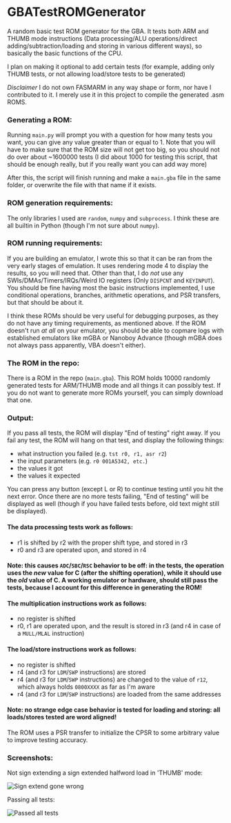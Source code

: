 # GBATestROMGenerator
A random basic test ROM generator for the GBA. It tests both ARM and THUMB mode instructions (Data processing/ALU operations/direct adding/subtraction/loading and storing in various different ways), so basically the basic functions of the CPU.

I plan on making it optional to add certain tests (for example, adding only THUMB tests, or not allowing load/store tests to be generated)

*Disclaimer* I do not own FASMARM in any way shape or form, nor have I contributed to it. I merely use it in this project to compile the generated .asm ROMS.

### Generating a ROM:
Running `main.py` will prompt you with a question for how many tests you want, you can give any value greater than or equal to 1. Note that you will have to make sure that the ROM size will not get too big, so you should not do over about ~1600000 tests (I did about 1000 for testing this script, that should be enough really, but if you really want you can add way more)

After this, the script will finish running and make a `main.gba` file in the same folder, or overwrite the file with that name if it exists.

### ROM generation requirements:
The only libraries I used are `random`, `numpy` and `subprocess`. I think these are all builtin in Python (though I'm not sure about `numpy`).

### ROM running requirements:
If you are building an emulator, I wrote this so that it can be ran from the very early stages of emulation. It uses rendering mode 4 to display the results, so you will need that. Other than that, I do _not_ use any SWIs/DMAs/Timers/IRQs/Weird IO registers (Only `DISPCNT` and `KEYINPUT`). You should be fine having most the basic instructions implemented, I use conditional operations, branches, arithmetic operations, and PSR transfers, but that should be about it. 

I think these ROMs should be very useful for debugging purposes, as they do not have any timing requirements, as mentioned above. If the ROM doesn't run _at all_ on your emulator, you should be able to copmare logs with established emulators like mGBA or Nanoboy Advance (though mGBA does not always pass apparently, VBA doesn't either).

### The ROM in the repo:
There is a ROM in the repo (`main.gba`). This ROM holds 10000 randomly generated tests for ARM/THUMB mode and all things it can possibly test. If you do not want to generate more ROMs yourself, you can simply download that one.

### Output:
If you pass all tests, the ROM will display "End of testing" right away.
If you fail any test, the ROM will hang on that test, and display the following things:
  - what instruction you failed (e.g. `tst r0, r1, asr r2`)
  - the input parameters (e.g. `r0 001A5342, etc.`)
  - the values it got
  - the values it expected
  
You can press any button (except L or R) to continue testing until you hit the next error. 
Once there are no more tests failing, "End of testing" will be displayed as well (though if you have failed tests before, old text might still be displayed).
  
#### The data processing tests work as follows:
  - r1 is shifted by r2 with the proper shift type, and stored in r3
  - r0 and r3 are operated upon, and stored in r4
#### Note: this causes `ADC`/`SBC`/`RSC` behavior to be off: in the tests, the operation uses the _new_ value for C (after the shifting operation), while it should use the _old_ value of C. A working emulator or hardware, should still pass the tests, because I account for this difference in generating the ROM!
#### The multiplication instructions work as follows:
  - no register is shifted
  - r0, r1 are operated upon, and the result is stored in r3 (and r4 in case of a `MULL/MLAL` instruction)
  
#### The load/store instructions work as follows:
  - no register is shifted
  - r4 (and r3 for `LDM`/`SWP` instructions) are stored
  - r4 (and r3 for `LDM`/`SWP` instructions) are changed to the value of `r12`, which always holds `0800XXXX` as far as I'm aware
  - r4 (and r3 for `LDM`/`SWP` instructions) are loaded from the same addresses
#### Note: no strange edge case behavior is tested for loading and storing: all loads/stores tested are word aligned!
  
The ROM uses a PSR transfer to initialize the CPSR to some arbitrary value to improve testing accuracy. 

### Screenshots:
Not sign extending a sign extended halfword load in 'THUMB' mode:

![Sign extend gone wrong](https://github.com/DenSinH/GBATestROMGenerator/blob/master/Screenshots/THUMB%20sign%20extend%20gone%20wrong.png)

Passing all tests:

![Passed all tests](https://github.com/DenSinH/GBATestROMGenerator/blob/master/Screenshots/Passed.png)
